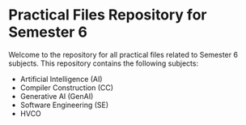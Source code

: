 # Practical Files Repository for Semester 6

Welcome to the repository for all practical files related to Semester 6 subjects. This repository contains the following subjects:

- Artificial Intelligence (AI)
- Compiler Construction (CC)
- Generative AI (GenAI)
- Software Engineering (SE)
- HVCO
